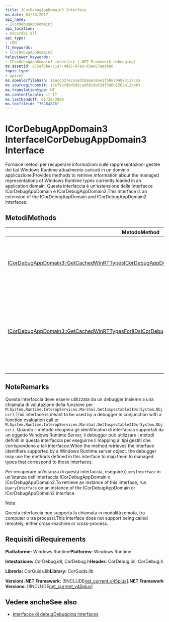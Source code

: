 ```yaml
---
title: ICorDebugAppDomain3 Interface
ms.date: 03/30/2017
api_name:
- ICorDebugAppDomain3
api_location:
- mscordbi.dll
api_type:
- COM
f1_keywords:
- ICorDebugAppDomain3
helpviewer_keywords:
- ICorDebugAppDomain3 interface [.NET Framework debugging]
ms.assetid: 875ef5be-c1e7-4d95-97e9-d3a667aeaba0
topic_type:
- apiref
ms.openlocfilehash: 1aaccb37ec61ed1ba6a7e6e1f508704973117cca
ms.sourcegitcommit: 13e79efdbd589cad6b1de634f5d6b1262b12ab01
ms.translationtype: MT
ms.contentlocale: it-IT
ms.lasthandoff: 01/28/2020
ms.locfileid: "76784876"
---
```

# <a name="icordebugappdomain3-interface"></a><span data-ttu-id="b8a85-102">ICorDebugAppDomain3 Interface</span><span class="sxs-lookup"><span data-stu-id="b8a85-102">ICorDebugAppDomain3 Interface</span></span>
<span data-ttu-id="b8a85-103">Fornisce metodi per recuperare informazioni sulle rappresentazioni gestite dei tipi Windows Runtime attualmente caricati in un dominio applicazione.</span><span class="sxs-lookup"><span data-stu-id="b8a85-103">Provides methods to retrieve information about the managed representations of Windows Runtime types currently loaded in an application domain.</span></span> <span data-ttu-id="b8a85-104">Questa interfaccia è un'estensione delle interfacce ICorDebugAppDomain e ICorDebugAppDomain2.</span><span class="sxs-lookup"><span data-stu-id="b8a85-104">This interface is an extension of the ICorDebugAppDomain and ICorDebugAppDomain2 interfaces.</span></span>  
  
## <a name="methods"></a><span data-ttu-id="b8a85-105">Metodi</span><span class="sxs-lookup"><span data-stu-id="b8a85-105">Methods</span></span>  
  
|<span data-ttu-id="b8a85-106">Metodo</span><span class="sxs-lookup"><span data-stu-id="b8a85-106">Method</span></span>|<span data-ttu-id="b8a85-107">Descrizione</span><span class="sxs-lookup"><span data-stu-id="b8a85-107">Description</span></span>|  
|------------|-----------------|  
|[<span data-ttu-id="b8a85-108">ICorDebugAppDomain3::GetCachedWinRTTypes</span><span class="sxs-lookup"><span data-stu-id="b8a85-108">ICorDebugAppDomain3::GetCachedWinRTTypes</span></span>](icordebugappdomain3-getcachedwinrttypes-method.md)|<span data-ttu-id="b8a85-109">Ottiene un enumeratore per tutti i tipi di Windows Runtime memorizzati nella cache.</span><span class="sxs-lookup"><span data-stu-id="b8a85-109">Gets an enumerator for all cached Windows Runtime types.</span></span>|  
|[<span data-ttu-id="b8a85-110">ICorDebugAppDomain3::GetCachedWinRTTypesForIIDs</span><span class="sxs-lookup"><span data-stu-id="b8a85-110">ICorDebugAppDomain3::GetCachedWinRTTypesForIIDs</span></span>](icordebugappdomain3-getcachedwinrttypesforiids-method.md)|<span data-ttu-id="b8a85-111">Ottiene un enumeratore per i tipi di Windows Runtime memorizzati nella cache in un dominio applicazione in base ai relativi identificatori di interfaccia.</span><span class="sxs-lookup"><span data-stu-id="b8a85-111">Gets an enumerator for cached Windows Runtime types in an application domain based on their interface identifiers.</span></span>|  
  
## <a name="remarks"></a><span data-ttu-id="b8a85-112">Note</span><span class="sxs-lookup"><span data-stu-id="b8a85-112">Remarks</span></span>  
 <span data-ttu-id="b8a85-113">Questa interfaccia deve essere utilizzata da un debugger insieme a una chiamata di valutazione della funzione per `M:System.Runtime.InteropServices.Marshal.GetInspectableIIDs(System.Object)`.</span><span class="sxs-lookup"><span data-stu-id="b8a85-113">This interface is meant to be used by a debugger in conjunction with a function evaluation call to `M:System.Runtime.InteropServices.Marshal.GetInspectableIIDs(System.Object)`.</span></span> <span data-ttu-id="b8a85-114">Quando il metodo recupera gli identificatori di interfaccia supportati da un oggetto Windows Runtime Server, il debugger può utilizzare i metodi definiti in questa interfaccia per eseguirne il mapping ai tipi gestiti che corrispondono a tali interfacce.</span><span class="sxs-lookup"><span data-stu-id="b8a85-114">When the method retrieves the interface identifiers supported by a Windows Runtime server object, the debugger may use the methods defined in this interface to map them to managed types that correspond to those interfaces.</span></span>  
  
 <span data-ttu-id="b8a85-115">Per recuperare un'istanza di questa interfaccia, eseguire `QueryInterface` in un'istanza dell'interfaccia ICorDebugAppDomain o ICorDebugAppDomain2.</span><span class="sxs-lookup"><span data-stu-id="b8a85-115">To retrieve an instance of this interface, run `QueryInterface` on an instance of the ICorDebugAppDomain or ICorDebugAppDomain2 interface.</span></span>  
  
> [!NOTE]
> <span data-ttu-id="b8a85-116">Questa interfaccia non supporta la chiamata in modalità remota, tra computer o tra processi.</span><span class="sxs-lookup"><span data-stu-id="b8a85-116">This interface does not support being called remotely, either cross-machine or cross-process.</span></span>  
  
## <a name="requirements"></a><span data-ttu-id="b8a85-117">Requisiti di</span><span class="sxs-lookup"><span data-stu-id="b8a85-117">Requirements</span></span>  
 <span data-ttu-id="b8a85-118">**Piattaforme:** Windows Runtime</span><span class="sxs-lookup"><span data-stu-id="b8a85-118">**Platforms:** Windows Runtime</span></span>  
  
 <span data-ttu-id="b8a85-119">**Intestazione:** CorDebug.idl, CorDebug.h</span><span class="sxs-lookup"><span data-stu-id="b8a85-119">**Header:** CorDebug.idl, CorDebug.h</span></span>  
  
 <span data-ttu-id="b8a85-120">**Libreria:** CorGuids.lib</span><span class="sxs-lookup"><span data-stu-id="b8a85-120">**Library:** CorGuids.lib</span></span>  
  
 <span data-ttu-id="b8a85-121">**Versioni .NET Framework:** [!INCLUDE[net_current_v45plus](../../../../includes/net-current-v45plus-md.md)]</span><span class="sxs-lookup"><span data-stu-id="b8a85-121">**.NET Framework Versions:** [!INCLUDE[net_current_v45plus](../../../../includes/net-current-v45plus-md.md)]</span></span>  
  
## <a name="see-also"></a><span data-ttu-id="b8a85-122">Vedere anche</span><span class="sxs-lookup"><span data-stu-id="b8a85-122">See also</span></span>

- [<span data-ttu-id="b8a85-123">Interfacce di debug</span><span class="sxs-lookup"><span data-stu-id="b8a85-123">Debugging Interfaces</span></span>](debugging-interfaces.md)

